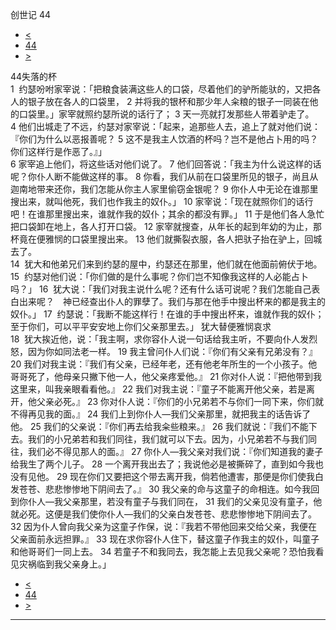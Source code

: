 ﻿





 创世记 44




* [<](bible/GEN43.md)
* [44](bible/GEN.md)
* [>](bible/GEN45.md)



 
44失落的杯  
1  约瑟吩咐家宰说：「把粮食装满这些人的口袋，尽着他们的驴所能驮的，又把各人的银子放在各人的口袋里， 
2 并将我的银杯和那少年人籴粮的银子一同装在他的口袋里。」家宰就照约瑟所说的话行了； 
3 天一亮就打发那些人带着驴走了。 
4 他们出城走了不远，约瑟对家宰说：「起来，追那些人去，追上了就对他们说：『你们为什么以恶报善呢？ 
5 这不是我主人饮酒的杯吗？岂不是他占卜用的吗？你们这样行是作恶了。』」  
6 家宰追上他们，将这些话对他们说了。 
7 他们回答说：「我主为什么说这样的话呢？你仆人断不能做这样的事。 
8 你看，我们从前在口袋里所见的银子，尚且从迦南地带来还你，我们怎能从你主人家里偷窃金银呢？ 
9 你仆人中无论在谁那里搜出来，就叫他死，我们也作我主的奴仆。」 
10 家宰说：「现在就照你们的话行吧！在谁那里搜出来，谁就作我的奴仆；其余的都没有罪。」 
11 于是他们各人急忙把口袋卸在地上，各人打开口袋。 
12 家宰就搜查，从年长的起到年幼的为止，那杯竟在便雅悯的口袋里搜出来。 
13 他们就撕裂衣服，各人把驮子抬在驴上，回城去了。  
14  犹大和他弟兄们来到约瑟的屋中，约瑟还在那里，他们就在他面前俯伏于地。 
15  约瑟对他们说：「你们做的是什么事呢？你们岂不知像我这样的人必能占卜吗？」 
16  犹大说：「我们对我主说什么呢？还有什么话可说呢？我们怎能自己表白出来呢？　神已经查出仆人的罪孽了。我们与那在他手中搜出杯来的都是我主的奴仆。」 
17  约瑟说：「我断不能这样行！在谁的手中搜出杯来，谁就作我的奴仆；至于你们，可以平平安安地上你们父亲那里去。」 犹大替便雅悯哀求  
18  犹大挨近他，说：「我主啊，求你容仆人说一句话给我主听，不要向仆人发烈怒，因为你如同法老一样。 
19 我主曾问仆人们说：『你们有父亲有兄弟没有？』 
20 我们对我主说：『我们有父亲，已经年老，还有他老年所生的一个小孩子。他哥哥死了，他母亲只撇下他一人，他父亲疼爱他。』 
21 你对仆人说：『把他带到我这里来，叫我亲眼看看他。』 
22 我们对我主说：『童子不能离开他父亲，若是离开，他父亲必死。』 
23 你对仆人说：『你们的小兄弟若不与你们一同下来，你们就不得再见我的面。』 
24 我们上到你仆人—我们父亲那里，就把我主的话告诉了他。 
25 我们的父亲说：『你们再去给我籴些粮来。』 
26 我们就说：『我们不能下去。我们的小兄弟若和我们同往，我们就可以下去。因为，小兄弟若不与我们同往，我们必不得见那人的面。』 
27 你仆人—我父亲对我们说：『你们知道我的妻子给我生了两个儿子。 
28 一个离开我出去了；我说他必是被撕碎了，直到如今我也没有见他。 
29 现在你们又要把这个带去离开我，倘若他遭害，那便是你们使我白发苍苍、悲悲惨惨地下阴间去了。』 
30 我父亲的命与这童子的命相连。如今我回到你仆人—我父亲那里，若没有童子与我们同在， 
31 我们的父亲见没有童子，他就必死。这便是我们使你仆人—我们的父亲白发苍苍、悲悲惨惨地下阴间去了。 
32 因为仆人曾向我父亲为这童子作保，说：『我若不带他回来交给父亲，我便在父亲面前永远担罪。』 
33 现在求你容仆人住下，替这童子作我主的奴仆，叫童子和他哥哥们一同上去。 
34 若童子不和我同去，我怎能上去见我父亲呢？恐怕我看见灾祸临到我父亲身上。」 
* [<](bible/GEN43.md)
* [44](bible/GEN.md)
* [>](bible/GEN45.md)





---









